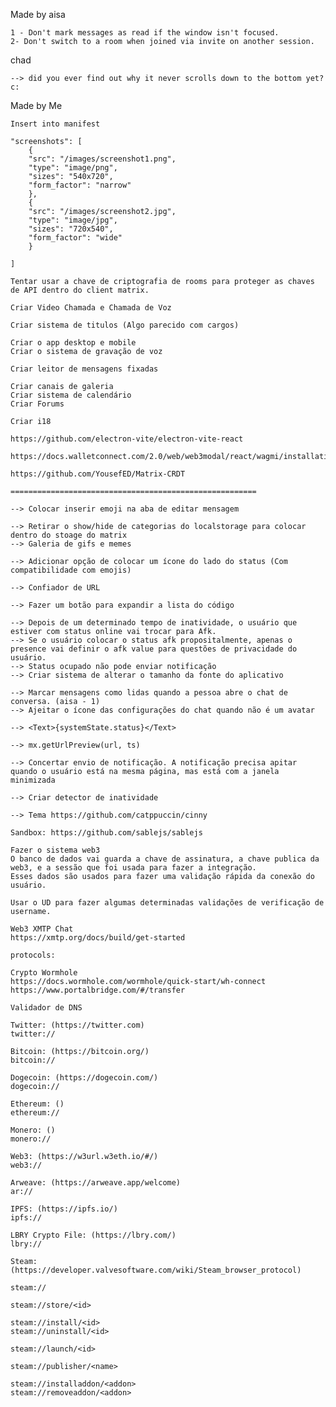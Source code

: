 Made by aisa

    1 - Don't mark messages as read if the window isn't focused.
    2- Don't switch to a room when joined via invite on another session.

chad

    --> did you ever find out why it never scrolls down to the bottom yet? c:

Made by Me

    Insert into manifest

    "screenshots": [
        {
        "src": "/images/screenshot1.png",
        "type": "image/png",
        "sizes": "540x720",
        "form_factor": "narrow"
        },
        {
        "src": "/images/screenshot2.jpg",
        "type": "image/jpg",
        "sizes": "720x540",
        "form_factor": "wide"
        }

    ]

    Tentar usar a chave de criptografia de rooms para proteger as chaves de API dentro do client matrix.

    Criar Video Chamada e Chamada de Voz

    Criar sistema de titulos (Algo parecido com cargos)

    Criar o app desktop e mobile
    Criar o sistema de gravação de voz

    Criar leitor de mensagens fixadas

    Criar canais de galeria
    Criar sistema de calendário
    Criar Forums

    Criar i18

    https://github.com/electron-vite/electron-vite-react

    https://docs.walletconnect.com/2.0/web/web3modal/react/wagmi/installation

    https://github.com/YousefED/Matrix-CRDT

    =======================================================

    --> Colocar inserir emoji na aba de editar mensagem

    --> Retirar o show/hide de categorias do localstorage para colocar dentro do stoage do matrix
    --> Galeria de gifs e memes

    --> Adicionar opção de colocar um ícone do lado do status (Com compatibilidade com emojis)

    --> Confiador de URL

    --> Fazer um botão para expandir a lista do código

    --> Depois de um determinado tempo de inatividade, o usuário que estiver com status online vai trocar para Afk.
    --> Se o usuário colocar o status afk propositalmente, apenas o presence vai definir o afk value para questões de privacidade do usuário.
    --> Status ocupado não pode enviar notificação
    --> Criar sistema de alterar o tamanho da fonte do aplicativo

    --> Marcar mensagens como lidas quando a pessoa abre o chat de conversa. (aisa - 1)
    --> Ajeitar o ícone das configurações do chat quando não é um avatar

    --> <Text>{systemState.status}</Text>

    --> mx.getUrlPreview(url, ts)

    --> Concertar envio de notificação. A notificação precisa apitar quando o usuário está na mesma página, mas está com a janela minimizada

    --> Criar detector de inatividade

    --> Tema https://github.com/catppuccin/cinny

    Sandbox: https://github.com/sablejs/sablejs

    Fazer o sistema web3
    O banco de dados vai guarda a chave de assinatura, a chave publica da web3, e a sessão que foi usada para fazer a integração.
    Esses dados são usados para fazer uma validação rápida da conexão do usuário.

    Usar o UD para fazer algumas determinadas validações de verificação de username.

    Web3 XMTP Chat
    https://xmtp.org/docs/build/get-started

    protocols:

    Crypto Wormhole
    https://docs.wormhole.com/wormhole/quick-start/wh-connect
    https://www.portalbridge.com/#/transfer

    Validador de DNS

    Twitter: (https://twitter.com)
    twitter://

    Bitcoin: (https://bitcoin.org/)
    bitcoin://

    Dogecoin: (https://dogecoin.com/)
    dogecoin://

    Ethereum: ()
    ethereum://

    Monero: ()
    monero://

    Web3: (https://w3url.w3eth.io/#/)
    web3://

    Arweave: (https://arweave.app/welcome)
    ar://

    IPFS: (https://ipfs.io/)
    ipfs://

    LBRY Crypto File: (https://lbry.com/)
    lbry://

    Steam: (https://developer.valvesoftware.com/wiki/Steam_browser_protocol)

    steam://

    steam://store/<id>

    steam://install/<id>
    steam://uninstall/<id>

    steam://launch/<id>

    steam://publisher/<name>

    steam://installaddon/<addon>
    steam://removeaddon/<addon>
